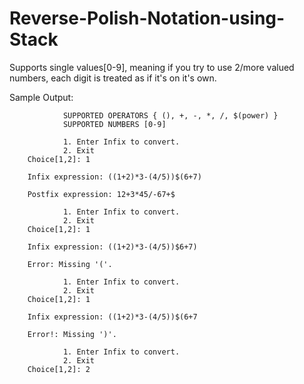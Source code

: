 # Reverse-Polish-Notation-using-Stack

Supports single values[0-9], meaning if you try to use 2/more valued numbers, each digit is treated as
if it's on it's own.

Sample Output:

                SUPPORTED OPERATORS { (), +, -, *, /, $(power) }
                SUPPORTED NUMBERS [0-9]

                1. Enter Infix to convert.
                2. Exit
        Choice[1,2]: 1

        Infix expression: ((1+2)*3-(4/5))$(6+7)

        Postfix expression: 12+3*45/-67+$

                1. Enter Infix to convert.
                2. Exit
        Choice[1,2]: 1

        Infix expression: ((1+2)*3-(4/5))$6+7)

        Error: Missing '('.

                1. Enter Infix to convert.
                2. Exit
        Choice[1,2]: 1

        Infix expression: ((1+2)*3-(4/5))$(6+7

        Error!: Missing ')'.

                1. Enter Infix to convert.
                2. Exit
        Choice[1,2]: 2
